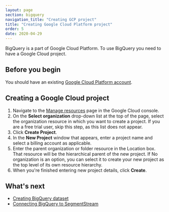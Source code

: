 ```yaml
---
layout: page
section: bigquery
navigation_title: "Creating GCP project"
title: "Creating Google Cloud Platform project"
order: 5
date: 2020-04-29
---
```


<!---
In this article explained how to
1. Sign up for BigQuery (with relevant links)
2. Create first project (or a new project if one exists if it is a different flow). Suggest how to name the project to avoid namings like "SegmentStream"
-->

BigQuery is a part of Google Cloud Platform.
To use BigQuery you need to have a Google Cloud project.

## Before you begin
You should have an existing [Google Cloud Platform account](creating-gcp-account).

## Creating a Google Cloud project
1. Navigate to the [Manage resources](https://console.cloud.google.com/cloud-resource-manager?walkthrough_id=resource-manager--create-project) page in the Google Cloud console.
2. On the **Select organization** drop-down list at the top of the page, select the organization resource in which you want to create a project. If you are a free trial user, skip this step, as this list does not appear.
3. Click **Create Project**.
4. In the **New Project** window that appears, enter a project name and select a billing account as applicable.
5. Enter the parent organization or folder resource in the Location box. That resource will be the hierarchical parent of the new project. If No organization is an option, you can select it to create your new project as the top level of its own resource hierarchy.
6. When you're finished entering new project details, click **Create**.

## What's next

* [Creating BigQuery dataset](creating-bigquery-dataset)
* [Connecting BigQuery to SegmentStream](connecting-bigquery)
